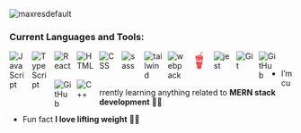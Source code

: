 ![maxresdefault](https://user-images.githubusercontent.com/106756822/200360897-c5806c7b-619e-4060-a473-a9deffb826f2.jpg)


<h3 align="left">Current Languages and Tools:</h3>

<img align="left" alt="JavaScript" width="30px" style="padding-right:10px;" src="https://cdn.jsdelivr.net/gh/devicons/devicon/icons/javascript/javascript-plain.svg" />
<img align="left" alt="TypeScript" width="30px" style="padding-right:10px;" src="https://cdn.jsdelivr.net/gh/devicons/devicon/icons/typescript/typescript-plain.svg" />
<img align="left" alt="React" width="30px" style="padding-right:10px;" src="https://cdn.jsdelivr.net/gh/devicons/devicon/icons/react/react-original.svg" />


<img align="left" alt="HTML" width="30px" style="padding-right:10px;" src="https://cdn.jsdelivr.net/gh/devicons/devicon/icons/html5/html5-plain.svg" />
<img align="left" alt="CSS" width="30px" style="padding-right:10px;" src="https://cdn.jsdelivr.net/gh/devicons/devicon/icons/css3/css3-plain.svg" />
<img align="left" alt="sass" width="30px" style="padding-right:10px;" src="https://user-images.githubusercontent.com/25181517/192158956-48192682-23d5-4bfc-9dfb-6511ade346bc.png" />

<img align="left" alt="tailwind" width="32px" style="padding-right:10px;" src="https://user-images.githubusercontent.com/25181517/202896760-337261ed-ee92-4979-84c4-d4b829c7355d.png"/>





<img align="left" alt="webpack" width="30px" style="padding-right:10px;" src="https://user-images.githubusercontent.com/25181517/187955008-981340e6-b4cc-441b-80cf-7a5e94d29e7e.png" />


<img align="left" alt="gulp" width="32px" style="padding-right:10px;" src="https://raw.githubusercontent.com/devicons/devicon/master/icons/gulp/gulp-plain.svg" />
<img align="left" alt="jest" width="30px" style="padding-right:10px;" src="https://user-images.githubusercontent.com/25181517/187955005-f4ca6f1a-e727-497b-b81b-93fb9726268e.png" />
<img align="left" alt="Git" width="30px" style="padding-right:10px;" src="https://cdn.jsdelivr.net/gh/devicons/devicon/icons/git/git-original.svg" />
<img align="left" alt="GitHub" width="30px" style="padding-right:10px;" src="https://cdn.jsdelivr.net/gh/devicons/devicon/icons/github/github-original.svg" />
<img align="left" alt="GitHub" width="30px" style="padding-right:10px;" src="https://cdn.jsdelivr.net/gh/devicons/devicon/icons/npm/npm-original-wordmark.svg" />
<img align="left" alt="C++" width="30px" style="padding-right:10px;" src="https://user-images.githubusercontent.com/25181517/192106073-90fffafe-3562-4ff9-a37e-c77a2da0ff58.png" />



<br />



- I’m currently learning anything related to **MERN stack development** 👨‍💻

- Fun fact **I love lifting weight** 🏋️‍♂️
